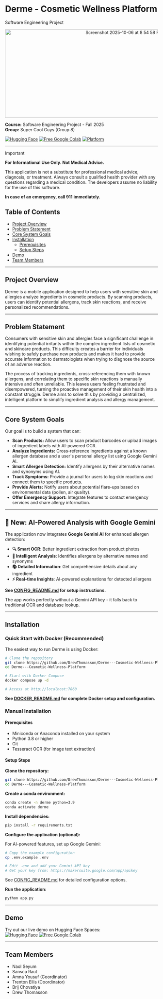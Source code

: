 # Derme - Cosmetic Wellness Platform
Software Engineering Project

<p align="center">
  <img width="770" height="291" alt="Screenshot 2025-10-06 at 8 54 58 PM" src="https://github.com/user-attachments/assets/5bbf9243-58ee-4f15-96b6-def4d5461f4c" />
</p>

**Course:** Software Engineering Project - Fall 2025  
**Group:** Super Cool Guys (Group 8)

[![Hugging Face](https://img.shields.io/badge/Hugging%20Face-Demo-yellow?style=flat&logo=huggingface)](https://huggingface.co/spaces/drewThomasson/DermTest)
[![Free Google Colab](https://colab.research.google.com/assets/colab-badge.svg)](https://colab.research.google.com/drive/1TjPwaykftmQ6XpG7HKbmKlZyYlb65nLI?usp=sharing)
<a href="https://github.com/DrewThomasson/Derme---Cosmetic-Wellness-Platform">
  <img src="https://img.shields.io/badge/Platform-mac%20|%20linux%20|%20windows-lightgrey" alt="Platform">
</a>

---
> [!IMPORTANT]
> **For Informational Use Only. Not Medical Advice.**
> 
> This application is not a substitute for professional medical advice, diagnosis, or treatment. Always consult a qualified health provider with any questions regarding a medical condition. The developers assume no liability for the use of this software.
> 
> **In case of an emergency, call 911 immediately.**

## Table of Contents
- [Project Overview](#project-overview)
- [Problem Statement](#problem-statement)
- [Core System Goals](#core-system-goals)
- [Installation](#installation)
  - [Prerequisites](#prerequisites)
  - [Setup Steps](#setup-steps)
- [Demo](#demo)
- [Team Members](#team-members)

---

## Project Overview

Derme is a mobile application designed to help users with sensitive skin and allergies analyze ingredients in cosmetic products. By scanning products, users can identify potential allergens, track skin reactions, and receive personalized recommendations.

---

## Problem Statement

Consumers with sensitive skin and allergies face a significant challenge in identifying potential irritants within the complex ingredient lists of cosmetic and skincare products. This difficulty creates a barrier for individuals wishing to safely purchase new products and makes it hard to provide accurate information to dermatologists when trying to diagnose the source of an adverse reaction.

The process of tracking ingredients, cross-referencing them with known allergens, and correlating them to specific skin reactions is manually intensive and often unreliable. This leaves users feeling frustrated and disempowered, turning the proactive management of their skin health into a constant struggle. Derme aims to solve this by providing a centralized, intelligent platform to simplify ingredient analysis and allergy management.

---

## Core System Goals

Our goal is to build a system that can:
* **Scan Products:** Allow users to scan product barcodes or upload images of ingredient labels with AI-powered OCR.
* **Analyze Ingredients:** Cross-reference ingredients against a known allergen database and a user's personal allergy list using Google Gemini AI.
* **Smart Allergen Detection:** Identify allergens by their alternative names and synonyms using AI.
* **Track Symptoms:** Provide a journal for users to log skin reactions and connect them to specific products.
* **Provide Alerts:** Notify users about potential flare-ups based on environmental data (pollen, air quality).
* **Offer Emergency Support:** Integrate features to contact emergency services and share allergy information.

---

## 🚀 New: AI-Powered Analysis with Google Gemini

The application now integrates **Google Gemini AI** for enhanced allergen detection:

- **🔍 Smart OCR**: Better ingredient extraction from product photos
- **🧠 Intelligent Analysis**: Identifies allergens by alternative names and synonyms
- **📚 Detailed Information**: Get comprehensive details about any ingredient
- **⚡ Real-time Insights**: AI-powered explanations for detected allergens

**See [CONFIG_README.md](CONFIG_README.md) for setup instructions.**

The app works perfectly without a Gemini API key - it falls back to traditional OCR and database lookup.

---

## Installation

### Quick Start with Docker (Recommended)

The easiest way to run Derme is using Docker:

```bash
# Clone the repository
git clone https://github.com/DrewThomasson/Derme---Cosmetic-Wellness-Platform.git
cd Derme---Cosmetic-Wellness-Platform

# Start with Docker Compose
docker compose up -d

# Access at http://localhost:7860
```

**See [DOCKER_README.md](DOCKER_README.md) for complete Docker setup and configuration.**

### Manual Installation

#### Prerequisites

* Miniconda or Anaconda installed on your system
* Python 3.8 or higher
* Git
* Tesseract OCR (for image text extraction)

#### Setup Steps

**Clone the repository:**
```bash
git clone https://github.com/DrewThomasson/Derme---Cosmetic-Wellness-Platform.git
cd Derme---Cosmetic-Wellness-Platform
```

**Create a conda environment:**
```bash
conda create -n derme python=3.9
conda activate derme
```

**Install dependencies:**
```bash
pip install -r requirements.txt
```

**Configure the application (optional):**

For AI-powered features, set up Google Gemini:
```bash
# Copy the example configuration
cp .env.example .env

# Edit .env and add your Gemini API key
# Get your key from: https://makersuite.google.com/app/apikey
```

See [CONFIG_README.md](CONFIG_README.md) for detailed configuration options.

**Run the application:**
```bash
python app.py
```

---

## Demo

Try out our live demo on Hugging Face Spaces:  
[![Hugging Face](https://img.shields.io/badge/Hugging%20Face-Demo-yellow?style=flat&logo=huggingface)](https://huggingface.co/spaces/drewThomasson/DermTest)
[![Free Google Colab](https://colab.research.google.com/assets/colab-badge.svg)](https://colab.research.google.com/drive/1TjPwaykftmQ6XpG7HKbmKlZyYlb65nLI?usp=sharing)

---

## Team Members

* Naol Seyum
* Sansca Raut
* Amna Yousuf (Coordinator)
* Trenton Ellis (Coordinator)
* Brij Chovatiya
* Drew Thomasson
